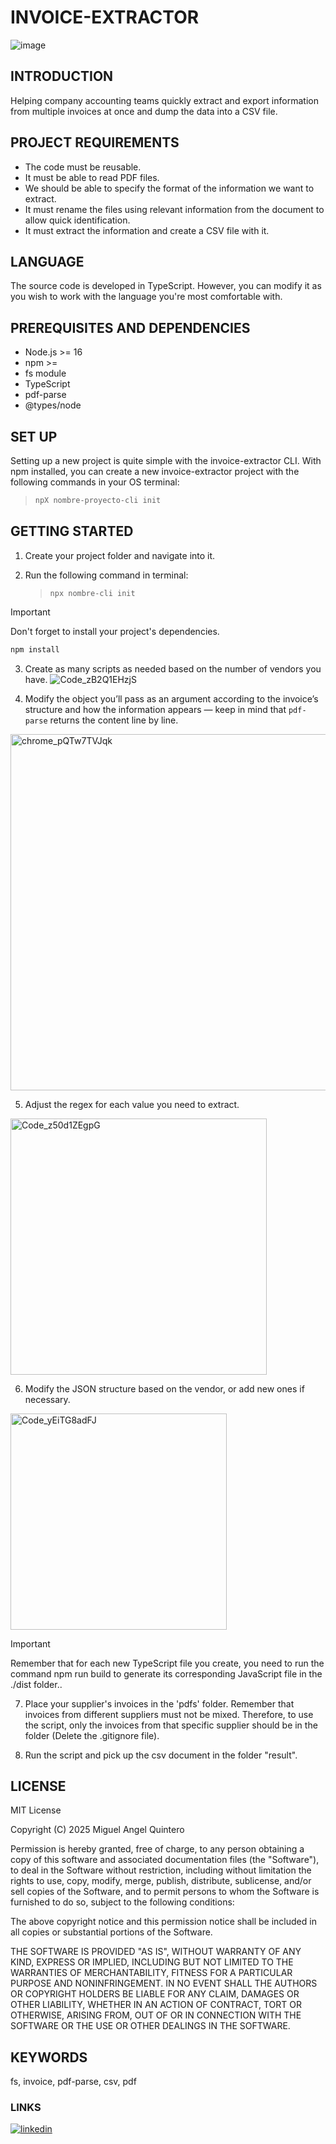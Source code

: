 # INVOICE-EXTRACTOR

![image](https://github.com/user-attachments/assets/356a7276-4924-4db4-9dd6-e55cd211ebc3)





## INTRODUCTION
Helping company accounting teams quickly extract and export information from multiple invoices at once and dump the data into a CSV file.


## PROJECT REQUIREMENTS
* The code must be reusable.
* It must be able to read PDF files.
* We should be able to specify the format of the information we want to extract.
* It must rename the files using relevant information from the document to allow quick identification.
* It must extract the information and create a CSV file with it.

## LANGUAGE
The source code is developed in TypeScript. However, you can modify it as you wish to work with the language you're most comfortable with.



## PREREQUISITES AND DEPENDENCIES
* Node.js >= 16
* npm >= 
* fs module
* TypeScript
* pdf-parse
* @types/node
  

## SET UP
Setting up a new project is quite simple with the invoice-extractor CLI. With npm installed, you can create a new invoice-extractor project with the following commands in your OS terminal:

>```bash
>npX nombre-proyecto-cli init
>





## GETTING STARTED

1. Create your project folder and navigate into it.

2. Run the following command in terminal:

   > `npx nombre-cli init`

>[!IMPORTANT]
>Don't forget to install your project's dependencies.
>```bash
>npm install
>```


3. Create as many scripts as needed based on the number of vendors you have.
![Code_zB2Q1EHzjS](https://github.com/user-attachments/assets/379ae38e-c65f-4fb3-803d-aa159a6468a5)

4. Modify the object you’ll pass as an argument according to the invoice’s structure and how the information appears — keep in mind that `pdf-parse` returns the content line by line.
<img width="570" alt="chrome_pQTw7TVJqk" src="https://github.com/user-attachments/assets/ad72192d-efb3-459a-bae0-855e0868f819" />




5. Adjust the regex for each value you need to extract.
<img width="410" alt="Code_z50d1ZEgpG" src="https://github.com/user-attachments/assets/ce1da208-47f8-414d-a097-ac2f3dc74442" />

6. Modify the JSON structure based on the vendor, or add new ones if necessary.
<img width="346" alt="Code_yEiTG8adFJ" src="https://github.com/user-attachments/assets/18768399-06e4-419f-bb03-595ab0b9ff59" />

>[!IMPORTANT]
>Remember that for each new TypeScript file you create, you need to run the command npm run build to generate its corresponding JavaScript file in the ./dist folder..


7. Place your supplier's invoices in the 'pdfs' folder. Remember that invoices from different suppliers must not be mixed. Therefore, to use the script, only the invoices from that specific supplier should be in the folder (Delete the .gitignore file).

8. Run the script and pick up the csv document in the folder "result".




## LICENSE
MIT License

Copyright (C) 2025 Miguel Angel Quintero

Permission is hereby granted, free of charge, to any person obtaining a copy of this software and associated documentation files (the "Software"), to deal in the Software without restriction, including without limitation the rights to use, copy, modify, merge, publish, distribute, sublicense, and/or sell copies of the Software, and to permit persons to whom the Software is furnished to do so, subject to the following conditions:

The above copyright notice and this permission notice shall be included in all copies or substantial portions of the Software.

THE SOFTWARE IS PROVIDED "AS IS", WITHOUT WARRANTY OF ANY KIND, EXPRESS OR IMPLIED, INCLUDING BUT NOT LIMITED TO THE WARRANTIES OF MERCHANTABILITY, FITNESS FOR A PARTICULAR PURPOSE AND NONINFRINGEMENT. IN NO EVENT SHALL THE AUTHORS OR COPYRIGHT HOLDERS BE LIABLE FOR ANY CLAIM, DAMAGES OR OTHER LIABILITY, WHETHER IN AN ACTION OF CONTRACT, TORT OR OTHERWISE, ARISING FROM, OUT OF OR IN CONNECTION WITH THE SOFTWARE OR THE USE OR OTHER DEALINGS IN THE SOFTWARE.

## KEYWORDS
fs, invoice, pdf-parse, csv, pdf

### LINKS
[![linkedin](https://img.shields.io/badge/linkedin-0A66C2?style=for-the-badge&logo=linkedin&logoColor=white)](https://www.linkedin.com/in/quinteroo/)
